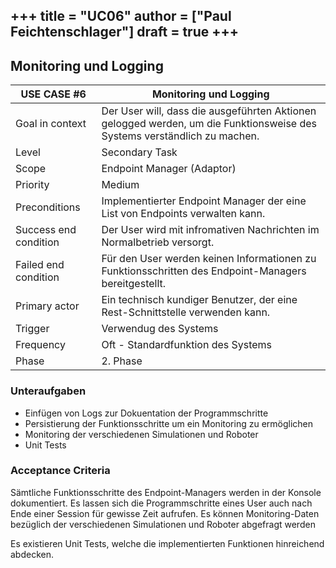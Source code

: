 +++
title = "UC06"
author = ["Paul Feichtenschlager"]
draft = true
+++
---

## Monitoring und Logging

| USE CASE **#6**       | Monitoring und Logging                                 |
|-----------------------|---------------------------------------------------------------------|
| Goal in context       | Der User will, dass die ausgeführten Aktionen gelogged werden, um die Funktionsweise des Systems verständlich zu machen. |
| Level                 | Secondary Task                             |
| Scope                 | Endpoint Manager (Adaptor)                                                 |
| Priority              | Medium                                                        |
| Preconditions         | Implementierter Endpoint Manager der eine List von Endpoints verwalten kann.       |
| Success end condition | Der User wird mit infromativen Nachrichten im Normalbetrieb versorgt. |
| Failed end condition  | Für den User werden keinen Informationen zu Funktionsschritten des Endpoint-Managers bereitgestellt. |
| Primary actor         | Ein technisch kundiger Benutzer, der eine Rest-Schnittstelle verwenden kann.  |
| Trigger               | Verwendug des Systems                                            |
| Frequency             | Oft - Standardfunktion des Systems                  |
| Phase                 | 2. Phase |



### Unteraufgaben
- Einfügen von Logs zur Dokuentation der Programmschritte 
- Persistierung der Funktionsschritte um ein Monitoring zu ermöglichen
- Monitoring der verschiedenen Simulationen und Roboter
- Unit Tests

### Acceptance Criteria
Sämtliche Funktionsschritte des Endpoint-Managers werden in der Konsole dokumentiert. 
Es lassen sich die Programmschritte eines User auch nach Ende einer Session für gewisse Zeit aufrufen.
Es können Monitoring-Daten bezüglich der verschiedenen Simulationen und Roboter abgefragt werden

Es existieren Unit Tests, welche die implementierten Funktionen hinreichend abdecken.

